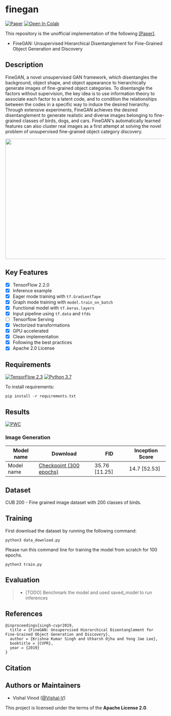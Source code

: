 # finegan  
  
[![Paper](http://img.shields.io/badge/paper-arXiv.1811.11155-B3181B.svg)](https://arxiv.org/abs/1811.11155) 
[![Open In Colab](https://colab.research.google.com/assets/colab-badge.svg)](https://colab.research.google.com/github/Vishal-V/tf-models/blob/master/...)  

This repository is the unofficial implementation of the following [[Paper]](https://arxiv.org/abs/1811.11155).

* FineGAN: Unsupervised Hierarchical Disentanglement for Fine-Grained Object Generation and Discovery 

## Description

FineGAN, a novel unsupervised GAN framework, which disentangles the background, object shape, and object appearance to hierarchically generate images of fine-grained object categories. To disentangle the factors without supervision, the key idea is to use information theory to associate each factor to a latent code, and to condition the relationships between the codes in a specific way to induce the desired hierarchy. Through extensive experiments, FineGAN achieves the desired disentanglement to generate realistic and diverse images belonging to fine-grained classes of birds, dogs, and cars. FineGAN's automatically learned features can also cluster real images as a first attempt at solving the novel problem of unsupervised fine-grained object category discovery.
  
<img src="../assets/finegan.png" width="960px" height="377px"/>  
  
  
## Key Features

- [x] TensorFlow 2.2.0
- [x] Inference example
- [x] Eager mode training with `tf.GradientTape`
- [x] Graph mode training with `model.train_on_batch`
- [x] Functional model with `tf.keras.layers`
- [x] Input pipeline using `tf.data` and `tfds`
- [ ] Tensorflow Serving
- [x] Vectorized transformations
- [x] GPU accelerated
- [x] Clean implementation
- [x] Following the best practices
- [x] Apache 2.0 License

## Requirements

[![TensorFlow 2.3](https://img.shields.io/badge/tensorflow-2.3-brightgreen)](https://github.com/tensorflow/tensorflow/releases/tag/v2.2.0)
[![Python 3.7](https://img.shields.io/badge/python-3.8-blue.svg)](https://www.python.org/downloads/release/python-382/)

To install requirements:

```setup
pip install -r requirements.txt
```

## Results
[![PWC](https://img.shields.io/endpoint.svg?url=https://paperswithcode.com/badge/finegan-unsupervised-hierarchical/image-generation-on-cub-128-x-128)](https://paperswithcode.com/sota/image-generation-on-cub-128-x-128?p=finegan-unsupervised-hierarchical)


### Image Generation
 
| Model name | Download | FID | Inception Score |  
|------------|----------|----------------|----------------|  
| Model name | [Checkpoint (300 epochs)](https://drive.google.com/drive/folders/1sE52YsxEftFgLrzlpgucQKMw2LCd4IZd?usp=sharing)| 35.76 [11.25] | 14.7 [52.53]|  
  

## Dataset
  
CUB 200 - Fine grained image dataset with 200 classes of birds.
  
## Training

First download the dataset by running the following command:
```shell
python3 data_download.py
```
Please run this command line for training the model from scratch for 100 epochs.

```shell
python3 train.py
```

## Evaluation

>  
> * [TODO]   Benchmark the model and used saved_model to run inferences

<!-- Please run this command line for evaluation.

```shell
python3 ...
``` -->

## References

```
@inproceedings{singh-cvpr2019,
  title = {FineGAN: Unsupervised Hierarchical Disentanglement for Fine-Grained Object Generation and Discovery},
  author = {Krishna Kumar Singh and Utkarsh Ojha and Yong Jae Lee},
  booktitle = {CVPR},
  year = {2019}
}
```

## Citation


## Authors or Maintainers

* Vishal Vinod ([@Vishal-V](https://github.com/Vishal-V))
  
This project is licensed under the terms of the **Apache License 2.0**.
